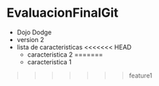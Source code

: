 # EvaluacionFinalGit
- Dojo Dodge
- version 2
- lista de caracteristicas
<<<<<<< HEAD
	- caracteristica 2
=======
	- caracteristica 1
>>>>>>> feature1
